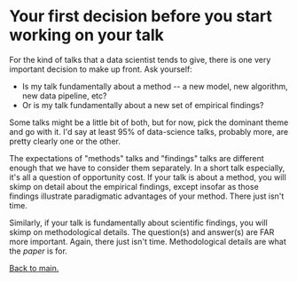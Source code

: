 # Your first decision before you start working on your talk    

For the kind of talks that a data scientist tends to give, there is one very important decision to make up front.  Ask yourself:  
- Is my talk fundamentally about a method -- a new model, new algorithm, new data pipeline, etc?  
- Or is my talk fundamentally about a new set of empirical findings?  

Some talks might be a little bit of both, but for now, pick the dominant theme and go with it.  I'd say at least 95% of data-science talks, probably more, are pretty clearly one or the other.

The expectations of "methods" talks and "findings" talks are different enough that we have to consider them separately.  In a short talk especially, it's all a question of opportunity cost.  If your talk is about a method, you will skimp on detail about the empirical findings, except insofar as those findings illustrate paradigmatic advantages of your method.  There just isn't time.  

Similarly, if your talk is fundamentally about scientific findings, you will skimp on methodological details.  The question(s) and answer(s) are FAR more important.  Again, there just isn't time.  Methodological details are what the _paper_ is for.  

[Back to main.](https://github.com/jgscott/talks/)  
